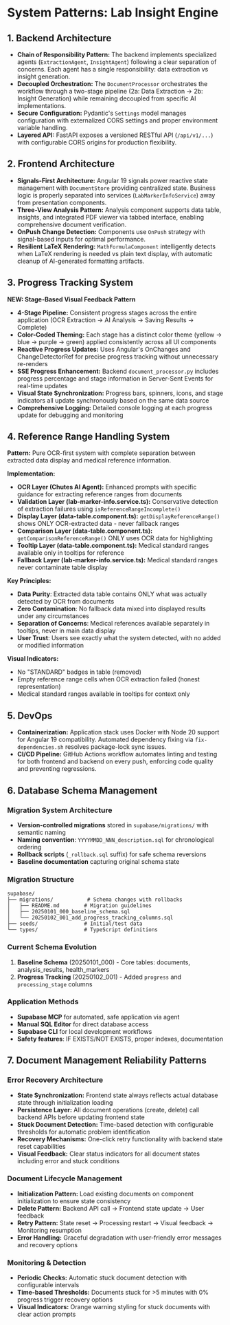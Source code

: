 # System Patterns: Lab Insight Engine

## 1. Backend Architecture

- **Chain of Responsibility Pattern:** The backend implements specialized agents (`ExtractionAgent`, `InsightAgent`) following a clear separation of concerns. Each agent has a single responsibility: data extraction vs insight generation.
- **Decoupled Orchestration:** The `DocumentProcessor` orchestrates the workflow through a two-stage pipeline (2a: Data Extraction → 2b: Insight Generation) while remaining decoupled from specific AI implementations.
- **Secure Configuration:** Pydantic's `Settings` model manages configuration with externalized CORS settings and proper environment variable handling.
- **Layered API:** FastAPI exposes a versioned RESTful API (`/api/v1/...`) with configurable CORS origins for production flexibility.

## 2. Frontend Architecture

- **Signals-First Architecture:** Angular 19 signals power reactive state management with `DocumentStore` providing centralized state. Business logic is properly separated into services (`LabMarkerInfoService`) away from presentation components.
- **Three-View Analysis Pattern:** Analysis component supports data table, insights, and integrated PDF viewer via tabbed interface, enabling comprehensive document verification.
- **OnPush Change Detection:** Components use `OnPush` strategy with signal-based inputs for optimal performance.
- **Resilient LaTeX Rendering:** `MathFormulaComponent` intelligently detects when LaTeX rendering is needed vs plain text display, with automatic cleanup of AI-generated formatting artifacts.

## 3. Progress Tracking System

**NEW: Stage-Based Visual Feedback Pattern**
- **4-Stage Pipeline:** Consistent progress stages across the entire application (OCR Extraction → AI Analysis → Saving Results → Complete)
- **Color-Coded Theming:** Each stage has a distinct color theme (yellow → blue → purple → green) applied consistently across all UI components
- **Reactive Progress Updates:** Uses Angular's OnChanges and ChangeDetectorRef for precise progress tracking without unnecessary re-renders
- **SSE Progress Enhancement:** Backend `document_processor.py` includes progress percentage and stage information in Server-Sent Events for real-time updates
- **Visual State Synchronization:** Progress bars, spinners, icons, and stage indicators all update synchronously based on the same data source
- **Comprehensive Logging:** Detailed console logging at each progress update for debugging and monitoring

## 4. Reference Range Handling System

**Pattern:** Pure OCR-first system with complete separation between extracted data display and medical reference information.

**Implementation:**
- **OCR Layer (Chutes AI Agent):** Enhanced prompts with specific guidance for extracting reference ranges from documents
- **Validation Layer (lab-marker-info.service.ts):** Conservative detection of extraction failures using `isReferenceRangeIncomplete()`
- **Display Layer (data-table.component.ts):** `getDisplayReferenceRange()` shows ONLY OCR-extracted data - never fallback ranges
- **Comparison Layer (data-table.component.ts):** `getComparisonReferenceRange()` ONLY uses OCR data for highlighting
- **Tooltip Layer (data-table.component.ts):** Medical standard ranges available only in tooltips for reference
- **Fallback Layer (lab-marker-info.service.ts):** Medical standard ranges never contaminate table display

**Key Principles:** 
- **Data Purity**: Extracted data table contains ONLY what was actually detected by OCR from documents
- **Zero Contamination**: No fallback data mixed into displayed results under any circumstances  
- **Separation of Concerns**: Medical references available separately in tooltips, never in main data display
- **User Trust**: Users see exactly what the system detected, with no added or modified information

**Visual Indicators:** 
- No "STANDARD" badges in table (removed)
- Empty reference range cells when OCR extraction failed (honest representation)
- Medical standard ranges available in tooltips for context only

## 5. DevOps

- **Containerization:** Application stack uses Docker with Node 20 support for Angular 19 compatibility. Automated dependency fixing via `fix-dependencies.sh` resolves package-lock sync issues.
- **CI/CD Pipeline:** GitHub Actions workflow automates linting and testing for both frontend and backend on every push, enforcing code quality and preventing regressions.

## 6. Database Schema Management

### **Migration System Architecture**
- **Version-controlled migrations** stored in `supabase/migrations/` with semantic naming
- **Naming convention**: `YYYYMMDD_NNN_description.sql` for chronological ordering
- **Rollback scripts** (`_rollback.sql` suffix) for safe schema reversions
- **Baseline documentation** capturing original schema state

### **Migration Structure**
```
supabase/
├── migrations/           # Schema changes with rollbacks
│   ├── README.md        # Migration guidelines
│   ├── 20250101_000_baseline_schema.sql
│   └── 20250102_001_add_progress_tracking_columns.sql
├── seeds/               # Initial/test data
└── types/               # TypeScript definitions
```

### **Current Schema Evolution**
1. **Baseline Schema** (20250101_000) - Core tables: documents, analysis_results, health_markers
2. **Progress Tracking** (20250102_001) - Added `progress` and `processing_stage` columns

### **Application Methods**
- **Supabase MCP** for automated, safe application via agent
- **Manual SQL Editor** for direct database access
- **Supabase CLI** for local development workflows
- **Safety features**: IF EXISTS/NOT EXISTS, proper indexes, documentation

## 7. Document Management Reliability Patterns

### **Error Recovery Architecture**
- **State Synchronization:** Frontend state always reflects actual database state through initialization loading
- **Persistence Layer:** All document operations (create, delete) call backend APIs before updating frontend state
- **Stuck Document Detection:** Time-based detection with configurable thresholds for automatic problem identification
- **Recovery Mechanisms:** One-click retry functionality with backend state reset capabilities
- **Visual Feedback:** Clear status indicators for all document states including error and stuck conditions

### **Document Lifecycle Management**
- **Initialization Pattern:** Load existing documents on component initialization to ensure state consistency
- **Delete Pattern:** Backend API call → Frontend state update → User feedback
- **Retry Pattern:** State reset → Processing restart → Visual feedback → Monitoring resumption
- **Error Handling:** Graceful degradation with user-friendly error messages and recovery options

### **Monitoring & Detection**
- **Periodic Checks:** Automatic stuck document detection with configurable intervals
- **Time-based Thresholds:** Documents stuck for >5 minutes with 0% progress trigger recovery options
- **Visual Indicators:** Orange warning styling for stuck documents with clear action prompts 